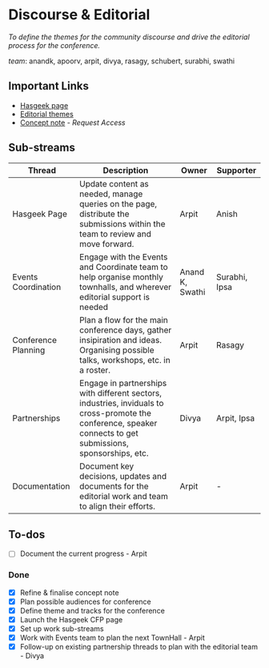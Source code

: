 
# Discourse & Editorial

*To define the themes for the community discourse and drive the editorial process for the conference.* 

_team_: anandk, apoorv, arpit, divya, rasagy, schubert, surabhi, swathi


## Important Links
- [Hasgeek page](https://hasgeek.com/Vizchitra/2025)
- [Editorial themes](editorial.md)
- [Concept note](https://docs.google.com/document/d/1WiGoeug9QzqTIL2qdVAjhLVU3fieeUVTZ3VB-h_q3Go/edit?usp=sharing) - _Request Access_

## Sub-streams

| Thread | Description | Owner | Supporter |
| -------- | ------- | ------- | ------- |
| Hasgeek Page | Update content as needed, manage queries on the page, distribute the submissions within the team to review and move forward. | Arpit | Anish |
| Events Coordination | Engage with the Events and Coordinate team to help organise monthly townhalls, and wherever editorial support is needed | Anand K, Swathi | Surabhi, Ipsa |
| Conference Planning | Plan a flow for the main conference days, gather insipiration and ideas. Organising possible talks, workshops, etc. in a roster. | Arpit | Rasagy |
| Partnerships | Engage in partnerships with different sectors, industries, inviduals to cross-promote the conference, speaker connects to get submissions, sponsorships, etc. | Divya | Arpit, Ipsa |
| Documentation | Document key decisions, updates and documents for the editorial work and team to align their efforts. | Arpit | - |

## To-dos
- [ ] Document the current progress - Arpit

### Done
- [x] Refine & finalise concept note
- [x] Plan possible audiences for conference
- [x] Define theme and tracks for the conference
- [x] Launch the Hasgeek CFP page
- [X] Set up work sub-streams
- [X] Work with Events team to plan the next TownHall - Arpit
- [X] Follow-up on existing partnership threads to plan with the editorial team - Divya
